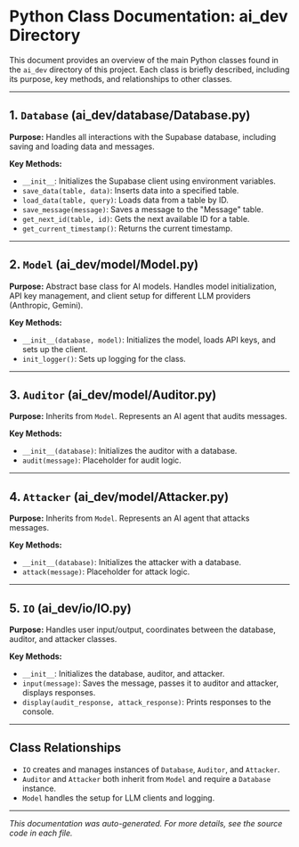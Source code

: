 # Python Class Documentation: ai_dev Directory

This document provides an overview of the main Python classes found in the `ai_dev` directory of this project. Each class is briefly described, including its purpose, key methods, and relationships to other classes.

---

## 1. `Database` (ai_dev/database/Database.py)
**Purpose:**
Handles all interactions with the Supabase database, including saving and loading data and messages.

**Key Methods:**
- `__init__`: Initializes the Supabase client using environment variables.
- `save_data(table, data)`: Inserts data into a specified table.
- `load_data(table, query)`: Loads data from a table by ID.
- `save_message(message)`: Saves a message to the "Message" table.
- `get_next_id(table, id)`: Gets the next available ID for a table.
- `get_current_timestamp()`: Returns the current timestamp.

---

## 2. `Model` (ai_dev/model/Model.py)
**Purpose:**
Abstract base class for AI models. Handles model initialization, API key management, and client setup for different LLM providers (Anthropic, Gemini).

**Key Methods:**
- `__init__(database, model)`: Initializes the model, loads API keys, and sets up the client.
- `init_logger()`: Sets up logging for the class.

---

## 3. `Auditor` (ai_dev/model/Auditor.py)
**Purpose:**
Inherits from `Model`. Represents an AI agent that audits messages.

**Key Methods:**
- `__init__(database)`: Initializes the auditor with a database.
- `audit(message)`: Placeholder for audit logic.

---

## 4. `Attacker` (ai_dev/model/Attacker.py)
**Purpose:**
Inherits from `Model`. Represents an AI agent that attacks messages.

**Key Methods:**
- `__init__(database)`: Initializes the attacker with a database.
- `attack(message)`: Placeholder for attack logic.

---

## 5. `IO` (ai_dev/io/IO.py)
**Purpose:**
Handles user input/output, coordinates between the database, auditor, and attacker classes.

**Key Methods:**
- `__init__`: Initializes the database, auditor, and attacker.
- `input(message)`: Saves the message, passes it to auditor and attacker, displays responses.
- `display(audit_response, attack_response)`: Prints responses to the console.

---

## Class Relationships
- `IO` creates and manages instances of `Database`, `Auditor`, and `Attacker`.
- `Auditor` and `Attacker` both inherit from `Model` and require a `Database` instance.
- `Model` handles the setup for LLM clients and logging.

---

*This documentation was auto-generated. For more details, see the source code in each file.*
